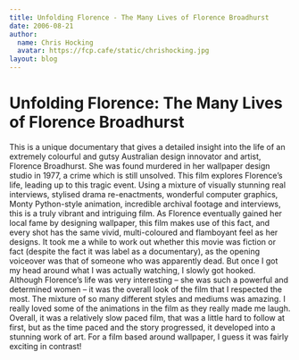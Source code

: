 ```yaml
---
title: Unfolding Florence - The Many Lives of Florence Broadhurst
date: 2006-08-21
author:
  name: Chris Hocking
  avatar: https://fcp.cafe/static/chrishocking.jpg
layout: blog
---
```

# Unfolding Florence: The Many Lives of Florence Broadhurst

This is a unique documentary that gives a detailed insight into the life of an extremely colourful and gutsy Australian design innovator and artist, Florence Broadhurst. She was found murdered in her wallpaper design studio in 1977, a crime which is still unsolved. This film explores Florence’s life, leading up to this tragic event. Using a mixture of visually stunning real interviews, stylised drama re-enactments, wonderful computer graphics, Monty Python-style animation, incredible archival footage and interviews, this is a truly vibrant and intriguing film. As Florence eventually gained her local fame by designing wallpaper, this film makes use of this fact, and every shot has the same vivid, multi-coloured and flamboyant feel as her designs. It took me a while to work out whether this movie was fiction or fact (despite the fact it was label as a documentary), as the opening voiceover was that of someone who was apparently dead. But once I got my head around what I was actually watching, I slowly got hooked. Although Florence’s life was very interesting – she was such a powerful and determined women – it was the overall look of the film that I respected the most. The mixture of so many different styles and mediums was amazing. I really loved some of the animations in the film as they really made me laugh. Overall, it was a relatively slow paced film, that was a little hard to follow at first, but as the time paced and the story progressed, it developed into a stunning work of art. For a film based around wallpaper, I guess it was fairly exciting in contrast!